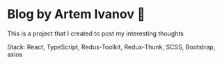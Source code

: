 # Blog by Artem Ivanov &#128214;

This is a project that I created to post my interesting thoughts

Stack: React, TypeScript, Redux-Toolkit, Redux-Thunk, SCSS, Bootstrap, axios
